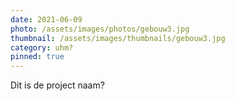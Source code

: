 ```yaml
---
date: 2021-06-09
photo: /assets/images/photos/gebouw3.jpg
thumbnail: /assets/images/thumbnails/gebouw3.jpg
category: uhm?
pinned: true
---
```

Dit is de project naam?